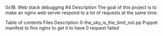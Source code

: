 0x1B. Web stack debugging #4
Description
The goal of this project is to make an nginx web server respond to a lot of requests at the same time.

Table of contents
Files	Description
0-the_sky_is_the_limit_not.pp	Puppet manifest to finx nginx to get it to have 0 request failed